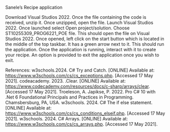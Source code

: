 Sanele’s Recipe application

Download Visual Studios 2022.
Once the file containing the code is received, unzip it.
Once unzipped, open the file.
Launch Visual Studios 2022.
Once launched select Open project/solution.
Choose ST10255309_PROG6221_POE file.
This should open the file on Visual Studios 2022. Once opened, left click on the start button which is located in the middle of the top taskbar. It has a green arrow next to it.
This should run the application.
Once the application is running, interact with it to create your recipe.
An option is provided to exit the application once you wish to exit.

References:
w3schools.2024. C# Try and Catch. [ONLINE] Available at: https://www.w3schools.com/cs/cs_exceptions.php. [Accessed 17 May 2021].
codeacademy. 2023. .Clear. [ONLINE] Available at: https://www.codecademy.com/resources/docs/c-sharp/arrays/clear. [Accessed 17 May 2021].
Troeleson, A. Japikse, P. 2022. Pro C# 10 with .Net 6 Foundational Principals and Practices in Programming. Chamsbersburg, PA, USA.
w3schools. 2024. C# The if else statement. [ONLINE] Available at: https://www.w3schools.com/cs/cs_conditions_elseif.php. [Accessed 17 May 2021].
w3schools. 2024. C# Arrays. [ONLINE] Available at: https://www.w3schools.com/cs/cs_arrays.php. [Accessed 17 May 2021].
